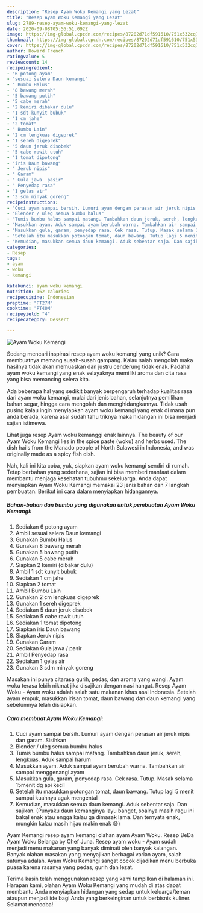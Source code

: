 ```yaml
---
description: "Resep Ayam Woku Kemangi yang Lezat"
title: "Resep Ayam Woku Kemangi yang Lezat"
slug: 2789-resep-ayam-woku-kemangi-yang-lezat
date: 2020-09-08T05:56:51.092Z
image: https://img-global.cpcdn.com/recipes/87202d71df591610/751x532cq70/ayam-woku-kemangi-foto-resep-utama.jpg
thumbnail: https://img-global.cpcdn.com/recipes/87202d71df591610/751x532cq70/ayam-woku-kemangi-foto-resep-utama.jpg
cover: https://img-global.cpcdn.com/recipes/87202d71df591610/751x532cq70/ayam-woku-kemangi-foto-resep-utama.jpg
author: Howard French
ratingvalue: 5
reviewcount: 14
recipeingredient:
- "6 potong ayam"
- "sesuai selera Daun kemangi"
- " Bumbu Halus"
- "8 bawang merah"
- "5 bawang putih"
- "5 cabe merah"
- "2 kemiri dibakar dulu"
- "1 sdt kunyit bubuk"
- "1 cm jahe"
- "2 tomat"
- " Bumbu Lain"
- "2 cm lengkuas digeprek"
- "1 sereh digeprek"
- "5 daun jeruk disobek"
- "5 cabe rawit utuh"
- "1 tomat dipotong"
- "iris Daun bawang"
- " Jeruk nipis"
- " Garam"
- " Gula jawa  pasir"
- " Penyedap rasa"
- "1 gelas air"
- "3 sdm minyak goreng"
recipeinstructions:
- "Cuci ayam sampai bersih. Lumuri ayam dengan perasan air jeruk nipis dan garam. Sisihkan"
- "Blender / uleg semua bumbu halus"
- "Tumis bumbu halus sampai matang. Tambahkan daun jeruk, sereh, lengkuas. Aduk sampai harum"
- "Masukkan ayam. Aduk sampai ayam berubah warna. Tambahkan air sampai menggenangi ayam"
- "Masukkan gula, garam, penyedap rasa. Cek rasa. Tutup. Masak selama 15menit dg api kecil"
- "Setelah itu masukkan potongan tomat, daun bawang. Tutup lagi 5 menit sampai kuahnya agak mengental"
- "Kemudian, masukkan semua daun kemangi. Aduk sebentar saja. Dan sajikan. (Punyaku daun kemanginya layu banget, soalnya masih ragu ini bakal enak atau engga kalau ga dimasak lama. Dan ternyata enak, mungkin kalau masih hijau makin enak 😅)"
categories:
- Resep
tags:
- ayam
- woku
- kemangi

katakunci: ayam woku kemangi 
nutrition: 162 calories
recipecuisine: Indonesian
preptime: "PT27M"
cooktime: "PT40M"
recipeyield: "4"
recipecategory: Dessert

---
```



![Ayam Woku Kemangi](https://img-global.cpcdn.com/recipes/87202d71df591610/751x532cq70/ayam-woku-kemangi-foto-resep-utama.jpg)

Sedang mencari inspirasi resep ayam woku kemangi yang unik? Cara membuatnya memang susah-susah gampang. Kalau salah mengolah maka hasilnya tidak akan memuaskan dan justru cenderung tidak enak. Padahal ayam woku kemangi yang enak selayaknya memiliki aroma dan cita rasa yang bisa memancing selera kita.

Ada beberapa hal yang sedikit banyak berpengaruh terhadap kualitas rasa dari ayam woku kemangi, mulai dari jenis bahan, selanjutnya pemilihan bahan segar, hingga cara mengolah dan menghidangkannya. Tidak usah pusing kalau ingin menyiapkan ayam woku kemangi yang enak di mana pun anda berada, karena asal sudah tahu triknya maka hidangan ini bisa menjadi sajian istimewa.

Lihat juga resep Ayam woku kemanggi enak lainnya. The beauty of our Ayam Woku Kemangi lies in the spice paste (woku) and herbs used. The dish hails from the Manado people of North Sulawesi in Indonesia, and was originally made as a spicy fish dish.


Nah, kali ini kita coba, yuk, siapkan ayam woku kemangi sendiri di rumah. Tetap berbahan yang sederhana, sajian ini bisa memberi manfaat dalam membantu menjaga kesehatan tubuhmu sekeluarga. Anda dapat menyiapkan Ayam Woku Kemangi memakai 23 jenis bahan dan 7 langkah pembuatan. Berikut ini cara dalam menyiapkan hidangannya.

<!--inarticleads1-->

##### Bahan-bahan dan bumbu yang digunakan untuk pembuatan Ayam Woku Kemangi:

1. Sediakan 6 potong ayam
1. Ambil sesuai selera Daun kemangi
1. Gunakan  Bumbu Halus
1. Gunakan 8 bawang merah
1. Gunakan 5 bawang putih
1. Gunakan 5 cabe merah
1. Siapkan 2 kemiri (dibakar dulu)
1. Ambil 1 sdt kunyit bubuk
1. Sediakan 1 cm jahe
1. Siapkan 2 tomat
1. Ambil  Bumbu Lain
1. Gunakan 2 cm lengkuas digeprek
1. Gunakan 1 sereh digeprek
1. Sediakan 5 daun jeruk disobek
1. Sediakan 5 cabe rawit utuh
1. Sediakan 1 tomat dipotong
1. Siapkan iris Daun bawang
1. Siapkan  Jeruk nipis
1. Gunakan  Garam
1. Sediakan  Gula jawa / pasir
1. Ambil  Penyedap rasa
1. Sediakan 1 gelas air
1. Gunakan 3 sdm minyak goreng


Masakan ini punya citarasa gurih, pedas, dan aroma yang wangi. Ayam woku terasa lebih nikmat jika disajikan dengan nasi hangat. Resep Ayam Woku - Ayam woku adalah salah satu makanan khas asal Indonesia. Setelah ayam empuk, masukkan irisan tomat, daun bawang dan daun kemangi yang sebelumnya telah disiapkan. 

<!--inarticleads2-->

##### Cara membuat Ayam Woku Kemangi:

1. Cuci ayam sampai bersih. Lumuri ayam dengan perasan air jeruk nipis dan garam. Sisihkan
1. Blender / uleg semua bumbu halus
1. Tumis bumbu halus sampai matang. Tambahkan daun jeruk, sereh, lengkuas. Aduk sampai harum
1. Masukkan ayam. Aduk sampai ayam berubah warna. Tambahkan air sampai menggenangi ayam
1. Masukkan gula, garam, penyedap rasa. Cek rasa. Tutup. Masak selama 15menit dg api kecil
1. Setelah itu masukkan potongan tomat, daun bawang. Tutup lagi 5 menit sampai kuahnya agak mengental
1. Kemudian, masukkan semua daun kemangi. Aduk sebentar saja. Dan sajikan. (Punyaku daun kemanginya layu banget, soalnya masih ragu ini bakal enak atau engga kalau ga dimasak lama. Dan ternyata enak, mungkin kalau masih hijau makin enak 😅)


Ayam Kemangi resep ayam kemangi olahan ayam Ayam Woku. Resep BeDa Ayam Woku Belanga by Chef Juna. Resep ayam woku - Ayam sudah menjadi menu makanan yang banyak diminati oleh banyak kalangan. Banyak olahan masakan yang menyajikan berbagai varian ayam, salah satunya adalah. Ayam Woku Kemangi sangat cocok dijadikan menu berbuka puasa karena rasanya yang pedas, gurih dan lezat. 

Terima kasih telah menggunakan resep yang kami tampilkan di halaman ini. Harapan kami, olahan Ayam Woku Kemangi yang mudah di atas dapat membantu Anda menyiapkan hidangan yang sedap untuk keluarga/teman ataupun menjadi ide bagi Anda yang berkeinginan untuk berbisnis kuliner. Selamat mencoba!
